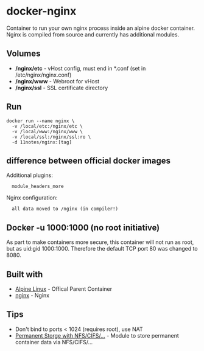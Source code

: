 # docker-nginx
Container to run your own nginx process inside an alpine docker container. Nginx is compiled from source and currently has additional modules.

## Volumes
* **/nginx/etc** - vHost config, must end in *.conf (set in /etc/nginx/nginx.conf)
* **/nginx/www** - Webroot for vHost
* **/nginx/ssl** - SSL certificate directory

## Run
```shell
docker run --name nginx \
  -v /local/etc:/nginx/etc \
  -v /local/www:/nginx/www \
  -v /local/ssl:/nginx/ssl:ro \
  -d 11notes/nginx:[tag]
```

## difference between official docker images
Additional plugins:

```shell
  module_headers_more
```

Nginx configuration:
```shell
  all data moved to /nginx (in compiler!)
```

## Docker -u 1000:1000 (no root initiative)
As part to make containers more secure, this container will not run as root, but as uid:gid 1000:1000. Therefore the default TCP port 80 was changed to 8080.

## Built with
* [Alpine Linux](https://alpinelinux.org/) - Offical Parent Container
* [nginx](https://nginx.org/) - Nginx

## Tips

* Don't bind to ports < 1024 (requires root), use NAT
* [Permanent Storge with NFS/CIFS/...](https://github.com/11notes/alpine-docker-netshare) - Module to store permanent container data via NFS/CIFS/...